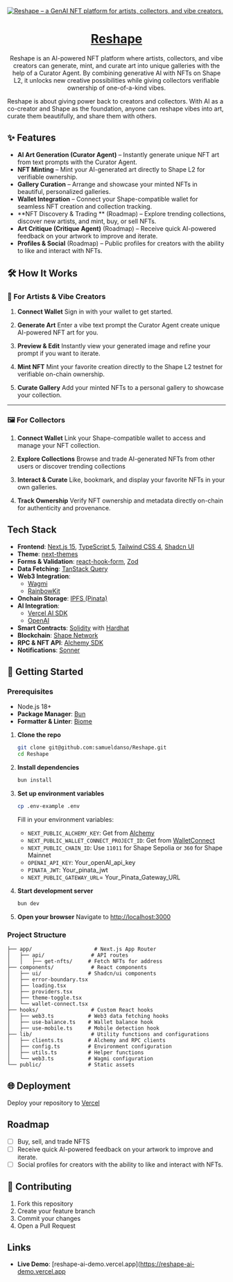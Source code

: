 <a href="https://reshape-ai.demo.vercel.app">
  <img alt="Reshape – a GenAI NFT platform for artists, collectors, and vibe creators." src="https://raw.githubusercontent.com/samueldansobelievr/public/banner.png">
  <h1 align="center">Reshape</h1>
</a>

<p align="center">
Reshape is an AI-powered NFT platform where artists, collectors, and vibe creators can generate, mint, and curate art into unique galleries with the help of a Curator Agent. By combining generative AI with NFTs on Shape L2, it unlocks new creative possibilities while giving collectors verifiable ownership of one-of-a-kind vibes.

Reshape is about giving power back to creators and collectors. With AI as a co-creator and Shape as the foundation, anyone can reshape vibes into art, curate them beautifully, and share them with others.

</p>

## ✨ Features

- **AI Art Generation (Curator Agent)** – Instantly generate unique NFT art from text prompts with the Curator Agent.
- **NFT Minting** – Mint your AI-generated art directly to Shape L2 for verifiable ownership.
- **Gallery Curation** – Arrange and showcase your minted NFTs in beautiful, personalized galleries.
- **Wallet Integration** – Connect your Shape-compatible wallet for seamless NFT creation and collection tracking.
- **NFT Discovery & Trading ** (Roadmap) – Explore trending collections, discover new artists, and mint, buy, or sell NFTs.
- **Art Critique (Critique Agent)** (Roadmap) – Receive quick AI-powered feedback on your artwork to improve and iterate.
- **Profiles & Social** (Roadmap) – Public profiles for creators with the ability to like and interact with NFTs.

## 🛠️ How It Works

### 🎨 For Artists & Vibe Creators

1. **Connect Wallet**
   Sign in with your wallet to get started.

2. **Generate Art**
   Enter a vibe text prompt the Curator Agent create unique AI-powered NFT art for you.

3. **Preview & Edit**
   Instantly view your generated image and refine your prompt if you want to iterate.

4. **Mint NFT**
   Mint your favorite creation directly to the Shape L2 testnet for verifiable on-chain ownership.

5. **Curate Gallery**
   Add your minted NFTs to a personal gallery to showcase your collection.

---

### 🖼️ For Collectors

1. **Connect Wallet**
   Link your Shape-compatible wallet to access and manage your NFT collection.

2. **Explore Collections**
   Browse and trade AI-generated NFTs from other users or discover trending collections

3. **Interact & Curate**
   Like, bookmark, and display your favorite NFTs in your own galleries.

4. **Track Ownership**
   Verify NFT ownership and metadata directly on-chain for authenticity and provenance.

## Tech Stack

- **Frontend**: [Next.js 15](https://nextjs.org/), [TypeScript 5](https://www.typescriptlang.org/), [Tailwind CSS 4](https://tailwindcss.com/), [Shadcn UI](https://ui.shadcn.com/)
- **Theme**: [next-themes](https://github.com/pacocoursey/next-themes)
- **Forms & Validation**: [react-hook-form](https://react-hook-form.com/), [Zod](https://zod.dev/)
- **Data Fetching**: [TanStack Query](https://tanstack.com/query)
- **Web3 Integration**:
    - [Wagmi](https://wagmi.sh)
    - [RainbowKit](https://www.rainbowkit.com)
- **Onchain Storage**: [IPFS (Pinata)](https://www.pinata.cloud/)
- **AI Integration**:
    - [Vercel AI SDK](https://ai-sdk.dev/docs/introduction)
    - [OpenAI](https://platform.openai.com/docs/introduction)
- **Smart Contracts**: [Solidity](https://docs.soliditylang.org/) with [Hardhat](https://hardhat.org/)
- **Blockchain**: [Shape Network](https://docs.shape.network)
- **RPC & NFT API**: [Alchemy SDK](https://docs.alchemy.com/reference/alchemy-sdk-quickstart)
- **Notifications**: [Sonner](https://sonner.emilkowal.ski/)

## 🚀 Getting Started

### Prerequisites

- Node.js 18+
- **Package Manager**: [Bun](https://bun.sh/)
- **Formatter & Linter**: [Biome](https://biomejs.dev/)

1. **Clone the repo**

    ```bash
    git clone git@github.com:samueldanso/Reshape.git
    cd Reshape
    ```

2. **Install dependencies**

    ```bash
    bun install
    ```

3. **Set up environment variables**

    ```bash
    cp .env-example .env
    ```

    Fill in your environment variables:
    - `NEXT_PUBLIC_ALCHEMY_KEY`: Get from [Alchemy](https://alchemy.com)
    - `NEXT_PUBLIC_WALLET_CONNECT_PROJECT_ID`: Get from [WalletConnect](https://cloud.walletconnect.com)
    - `NEXT_PUBLIC_CHAIN_ID`: Use `11011` for Shape Sepolia or `360` for Shape Mainnet
    - `OPENAI_API_KEY`: Your_openAI_api_key
    - `PINATA_JWT`: Your_pinata_jwt
    - `NEXT_PUBLIC_GATEWAY_URL`= Your_Pinata_Gateway_URL

4. **Start development server**

    ```bash
    bun dev
    ```

5. **Open your browser**
   Navigate to [http://localhost:3000](http://localhost:3000)

### Project Structure

```
├── app/                    # Next.js App Router
│   ├── api/               # API routes
│   │   ├── get-nfts/     # Fetch NFTs for address
├── components/            # React components
│   ├── ui/               # Shadcn/ui components
│   ├── error-boundary.tsx
│   ├── loading.tsx
│   ├── providers.tsx
│   ├── theme-toggle.tsx
│   └── wallet-connect.tsx
├── hooks/                 # Custom React hooks
│   ├── web3.ts           # Web3 data fetching hooks
│   ├── use-balance.ts    # Wallet balance hook
│   ├── use-mobile.ts     # Mobile detection hook
├── lib/                   # Utility functions and configurations
│   ├── clients.ts        # Alchemy and RPC clients
│   ├── config.ts         # Environment configuration
│   ├── utils.ts          # Helper functions
│   └── web3.ts           # Wagmi configuration
└── public/               # Static assets
```

## 🌐 Deployment

Deploy your repository to [Vercel](https://vercel.com)

## Roadmap

- [ ] Buy, sell, and trade NFTS
- [ ] Receive quick AI-powered feedback on your artwork to improve and iterate.
- [ ] Social profiles for creators with the ability to like and interact with NFTs.

## 🤝 Contributing

1. Fork this repository
2. Create your feature branch
3. Commit your changes
4. Open a Pull Request

## Links

- **Live Demo**: [reshape-ai-demo.vercel.app](https://reshape-ai-demo.vercel.app

